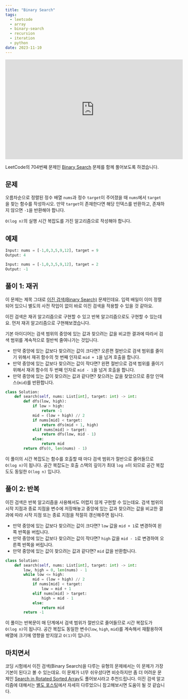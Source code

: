 ```yaml
---
title: "Binary Search"
tags:
  - leetcode
  - array
  - binary-search
  - recursion
  - iteration
  - python
date: 2023-11-10
---
```


<iframe width="560" height="315" src="https://www.youtube.com/embed/1BcbUf-Y8pY?si=WiZVdBrsMEAQ23eR" title="YouTube video player" frameborder="0" allow="accelerometer; autoplay; clipboard-write; encrypted-media; gyroscope; picture-in-picture; web-share" allowfullscreen></iframe>

LeetCode의 704번째 문제인 [Binary Search](https://leetcode.com/problems/binary-search/) 문제를 함께 풀어보도록 하겠습니다.

## 문제

오름차순으로 정렬된 정수 배열 `nums`과 정수 `target`이 주어졌을 때 `nums`에서 `target`을 찾는 함수를 작성하시오.
만약 `target`이 존재한다면 해당 인덱스를 반환하고, 존재하지 않으면 `-1`을 반환해야 합니다.

`O(log n)`의 실행 시간 복잡도를 가진 알고리즘으로 작성해야 합니다.

## 예제

```py
Input: nums = [-1,0,3,5,9,12], target = 9
Output: 4
```

```py
Input: nums = [-1,0,3,5,9,12], target = 2
Output: -1
```

## 풀이 1: 재귀

이 문제는 제목 그대로 [이진 검색(Binary Search)](/algorithms/binary-search/) 문제인데요.
입력 배일이 이미 정렬되어 있으니 별도의 사전 작업이 없이 바로 이진 검색을 적용할 수 있을 것 같아요.

이진 검색은 재귀 알고리즘으로 구현할 수 있고 반복 알고리즘으로도 구현할 수 있는데요.
먼저 재귀 알고리즘으로 구현해보겠습니다.

기본 아이디어는 검색 범위의 중앙에 있는 값과 찾으려는 값을 비교한 결과에 따라서 검색 범위를 계속적으로 절반씩 줄여나가는 것입니다.

- 만약 중앙에 있는 값보다 찾으려는 값이 크다면? 오른편 절반으로 검색 범위를 줄이기 위해서 재귀 함수의 첫 번째 인자로 `mid + 1`을 넘겨 호출을 합니다.
- 만약 중앙에 있는 값보다 찾으려는 값이 작다면? 왼편 절반으로 검색 범위를 줄이기 위해서 재귀 함수의 두 번째 인자로 `mid - 1`을 넘겨 호출을 합니다.
- 만약 중앙에 있는 값이 찾으려는 값과 같다면? 찾으려는 값을 찾았으므로 중앙 인덱스(`mid`)를 반환합니다.

```py
class Solution:
    def search(self, nums: List[int], target: int) -> int:
        def dfs(low, high):
            if low > high:
                return -1
            mid = (low + high) // 2
            if nums[mid] < target:
                return dfs(mid + 1, high)
            elif nums[mid] > target:
                return dfs(low, mid - 1)
            else:
                return mid
        return dfs(0, len(nums) - 1)
```

이 풀이의 시간 복잡도는 함수를 호출할 때 마다 검색 범위가 절반으로 줄어들므로 `O(log n)`이 됩니다.
공간 복잡도는 호출 스택의 깊이가 최대 `log n`이 되므로 공간 복잡도도 동일한 `O(log n)` 입니다.

## 풀이 2: 반복

이진 검색은 반복 알고리즘을 사용해서도 어렵지 않게 구현할 수 있는데요.
검색 범위의 시작 지점과 종료 지점을 변수에 저장해놓고 중앙에 있는 값과 찾으려는 값을 비교한 결과에 따라 시작 지점 또는 종료 지점을 적절히 갱신해주면 됩니다.

- 만약 중앙에 있는 값보다 찾으려는 값이 크다면? `low` 값을 `mid + 1`로 변경하여 왼쪽 반쪽을 버립니다.
- 만약 중앙에 있는 값보다 찾으려는 값이 작다면? `high` 값을 `mid - 1`로 변경하여 오른쪽 반쪽을 버립니다.
- 만약 중앙에 있는 값이 찾으려는 값과 같다면? `mid` 값을 반환합니다.

```py
class Solution:
    def search(self, nums: List[int], target: int) -> int:
        low, high = 0, len(nums) - 1
        while low <= high:
            mid = (low + high) // 2
            if nums[mid] < target:
                low = mid + 1
            elif nums[mid] > target:
                high = mid - 1
            else:
                return mid
        return -1
```

이 풀이는 반복문이 매 단계에서 검색 범위가 절반으로 줄어들므로 시간 복잡도가 `O(log n)`이 됩니다.
공간 복잡도 동일한 변수(`low`, `high`, `mid`)를 계속해서 재활용하여 배열에 크기에 영향을 받지않고 `O(1)`이 입니다.

## 마치면서

코딩 시험에서 이진 검색(Binary Search)을 다루는 유형의 문제에서는 이 문제가 가장 기본이 된다고 볼 수 있는데요.
이 문제가 너무 쉬우셨다면 비슷하지만 좀 더 어려운 문제인 [Search in Rotated Sorted Array](/problems/search-in-rotated-sorted-array/)도 풀어보시라고 추천드립니다.
이진 검색 알고리즘에 대해서는 [별도 포스팅](/algorithms/binary-search/)에서 자세히 다루었으니 참고해보시면 도움이 될 것 같습니다.
